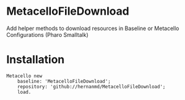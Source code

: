 # MetacelloFileDownload
Add helper methods to download resources in Baseline or Metacello Configurations (Pharo Smalltalk)

# Installation

```smalltalk
Metacello new
	baseline: 'MetacelloFileDownload';
	repository: 'github://hernanmd/MetacelloFileDownload';
	load.
```
